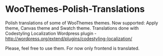 WooThemes-Polish-Translations
=============================

Polish translations of some of WooThemes themes. Now supported: Apply theme, Canvas theme and Swatch theme.
Translations done with Codestyling Localization Wordpress plugin - http://wordpress.org/extend/plugins/codestyling-localization/

Please, feel free to use them. For now only frontend is translated.
